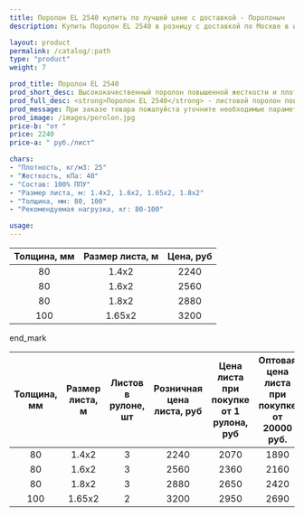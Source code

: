 ```yaml
---
title: Поролон EL 2540 купить по лучшей цене с доставкой - Поролоныч
description: Купить Поролон EL 2540 в розницу с доставкой по Москве в интернет-магазине Поролоныча.

layout: product
permalink: /catalog/:path
type: "product"
weight: 7

prod_title: Поролон EL 2540
prod_short_desc: Высококачественный поролон повышенной жесткости и плотности. Используется в мебельном производстве в качестве наполнителя.
prod_full_desc: <strong>Поролон EL 2540</strong> - листовой поролон повышенной жесткости. Применяется в сочетании с мягкими марками поролона. Возможно использование для изготовления несущих частей мебели с нагрузкой до 80 кг.
prod_message: При заказе товара пожалуйста уточните необходимые параметры (толщина, размер листа и количество листов).
prod_image: /images/porolon.jpg
price-b: "от "
price: 2240
price-a: " руб./лист"

chars:
- "Плотность, кг/м3: 25"
- "Жесткость, кПа: 40"
- "Состав: 100% ППУ"
- "Размер листа, м: 1.4х2, 1.6х2, 1.65х2, 1.8х2"
- "Толщина, мм: 80, 100"
- "Рекомендуемая нагрузка, кг: 80-100"

usage:
---
```

| Толщина, мм | Размер листа, м | Цена, руб |
|:-----------:|:---------------:|:-------------------:|
|80|1.4x2|2240
|80|1.6x2|2560
|80|1.8x2|2880
|100|1.65x2|3200

end_mark

| Толщина, мм | Размер листа, м | Листов в рулоне, шт | Розничная цена листа, руб | Цена листа при покупке от 1 рулона, руб | Оптовая цена листа при покупке от 20000 руб. |
|:-----------:|:---------------:|:-------------------:|:---------------------------:|:-----------------------------------------:|:----------------------------------------------:|
|80|1.4x2|3|2240|2070|1890|
|80|1.6x2|3|2560|2360|2160
|80|1.8x2|3|2880|2650|2420
|100|1.65x2|2|3200|2950|2690

